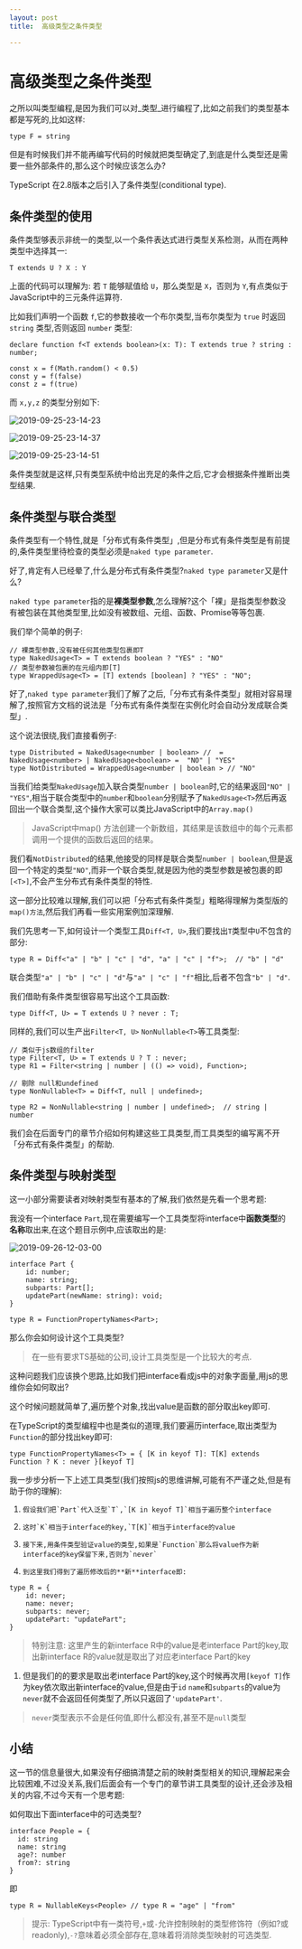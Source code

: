 ```yaml
---
layout: post
title:  高级类型之条件类型

---
```



# 高级类型之条件类型

之所以叫类型编程,是因为我们可以对\_类型\_进行编程了,比如之前我们的类型基本都是写死的,比如这样:

```
type F = string

```

但是有时候我们并不能再编写代码的时候就把类型确定了,到底是什么类型还是需要一些外部条件的,那么这个时候应该怎么办\?

TypeScript 在2.8版本之后引入了条件类型\(conditional type\).

## 条件类型的使用

条件类型够表示非统一的类型,以一个条件表达式进行类型关系检测，从而在两种类型中选择其一:

```
T extends U ? X : Y

```

上面的代码可以理解为: 若 `T` 能够赋值给 `U`，那么类型是 `X`，否则为 `Y`,有点类似于JavaScript中的三元条件运算符.

比如我们声明一个函数 `f`,它的参数接收一个布尔类型,当布尔类型为 `true` 时返回 `string` 类型,否则返回 `number` 类型:

```
declare function f<T extends boolean>(x: T): T extends true ? string : number;

const x = f(Math.random() < 0.5)
const y = f(false)
const z = f(true)

```

而 `x,y,z` 的类型分别如下:

![2019-09-25-23-14-23](https://user-gold-cdn.xitu.io/2019/10/11/16dbb142562f98dd?w=355&h=61&f=png&s=11489)

![2019-09-25-23-14-37](https://user-gold-cdn.xitu.io/2019/10/11/16dbb14257578f5b?w=295&h=68&f=png&s=8648)

![2019-09-25-23-14-51](https://user-gold-cdn.xitu.io/2019/10/11/16dbb142576db052?w=300&h=76&f=png&s=8381)

条件类型就是这样,只有类型系统中给出充足的条件之后,它才会根据条件推断出类型结果.

## 条件类型与联合类型

条件类型有一个特性,就是「分布式有条件类型」,但是分布式有条件类型是有前提的,条件类型里待检查的类型必须是`naked type parameter`.

好了,肯定有人已经晕了,什么是分布式有条件类型\?`naked type parameter`又是什么\?

`naked type parameter`指的是**裸类型参数**,怎么理解\?这个「裸」是指类型参数没有被包装在其他类型里,比如没有被数组、元组、函数、Promise等等包裹.

我们举个简单的例子:

```
// 裸类型参数,没有被任何其他类型包裹即T
type NakedUsage<T> = T extends boolean ? "YES" : "NO"
// 类型参数被包裹的在元组内即[T]
type WrappedUsage<T> = [T] extends [boolean] ? "YES" : "NO";

```

好了,`naked type parameter`我们了解了之后,「分布式有条件类型」就相对容易理解了,按照官方文档的说法是「分布式有条件类型在实例化时会自动分发成联合类型」.

这个说法很绕,我们直接看例子:

```
type Distributed = NakedUsage<number | boolean> //  = NakedUsage<number> | NakedUsage<boolean> =  "NO" | "YES"
type NotDistributed = WrappedUsage<number | boolean > // "NO"

```

当我们给类型`NakedUsage`加入联合类型`number | boolean`时,它的结果返回`"NO" | "YES"`,相当于联合类型中的`number`和`boolean`分别赋予了`NakedUsage<T>`然后再返回出一个联合类型,这个操作大家可以类比JavaScript中的`Array.map()`

> JavaScript中map\(\) 方法创建一个新数组，其结果是该数组中的每个元素都调用一个提供的函数后返回的结果。

我们看`NotDistributed`的结果,他接受的同样是联合类型`number | boolean`,但是返回一个特定的类型`"NO"`,而非一个联合类型,就是因为他的类型参数是被包裹的即`[<T>]`,不会产生分布式有条件类型的特性.

这一部分比较难以理解,我们可以把「分布式有条件类型」粗略得理解为类型版的`map()方法`,然后我们再看一些实用案例加深理解.

我们先思考一下,如何设计一个类型工具`Diff<T, U>`,我们要找出`T`类型中`U`不包含的部分:

```
type R = Diff<"a" | "b" | "c" | "d", "a" | "c" | "f">;  // "b" | "d"

```

联合类型`"a" | "b" | "c" | "d"`与`"a" | "c" | "f"`相比,后者不包含`"b" | "d"`.

我们借助有条件类型很容易写出这个工具函数:

```
type Diff<T, U> = T extends U ? never : T;

```

同样的,我们可以生产出`Filter<T, U>` `NonNullable<T>`等工具类型:

```
// 类似于js数组的filter
type Filter<T, U> = T extends U ? T : never;
type R1 = Filter<string | number | (() => void), Function>;

// 剔除 null和undefined
type NonNullable<T> = Diff<T, null | undefined>;

type R2 = NonNullable<string | number | undefined>;  // string | number

```

我们会在后面专门的章节介绍如何构建这些工具类型,而工具类型的编写离不开「分布式有条件类型」的帮助.

## 条件类型与映射类型

这一小部分需要读者对映射类型有基本的了解,我们依然是先看一个思考题:

我没有一个interface `Part`,现在需要编写一个工具类型将interface中**函数类型**的**名称**取出来,在这个题目示例中,应该取出的是:

![2019-09-26-12-03-00](https://user-gold-cdn.xitu.io/2019/10/11/16dbb1425771bb18?w=416&h=106&f=png&s=13355)

```
interface Part {
    id: number;
    name: string;
    subparts: Part[];
    updatePart(newName: string): void;
}

type R = FunctionPropertyNames<Part>;

```

那么你会如何设计这个工具类型\?

> 在一些有要求TS基础的公司,设计工具类型是一个比较大的考点.

这种问题我们应该换个思路,比如我们把interface看成js中的对象字面量,用js的思维你会如何取出\?

这个时候问题就简单了,遍历整个对象,找出value是函数的部分取出key即可.

在TypeScript的类型编程中也是类似的道理,我们要遍历interface,取出类型为`Function`的部分找出key即可:

```
type FunctionPropertyNames<T> = { [K in keyof T]: T[K] extends Function ? K : never }[keyof T]

```

我一步步分析一下上述工具类型\(我们按照js的思维讲解,可能有不严谨之处,但是有助于你的理解\):

 1.     假设我们把`Part`代入泛型`T`,`[K in keyof T]`相当于遍历整个interface
 2.     这时`K`相当于interface的key,`T[K]`相当于interface的value
 3.     接下来,用条件类型验证value的类型,如果是`Function`那么将value作为新interface的key保留下来,否则为`never`
 4.     到这里我们得到了遍历修改后的**新**interface即:

```
type R = {
    id: never;
    name: never;
    subparts: never;
    updatePart: "updatePart";
}

```

> 特别注意: 这里产生的新interface R中的value是老interface Part的key,取出新interface R的value就是取出了对应老interface Part的key

1.  但是我们的的要求是取出老interface Part的key,这个时候再次用`[keyof T]`作为key依次取出新interface的value,但是由于`id` `name`和`subparts`的value为`never`就不会返回任何类型了,所以只返回了`'updatePart'`.

> `never`类型表示不会是任何值,即什么都没有,甚至不是`null`类型

## 小结

这一节的信息量很大,如果没有仔细搞清楚之前的映射类型相关的知识,理解起来会比较困难,不过没关系,我们后面会有一个专门的章节讲工具类型的设计,还会涉及相关的内容,不过今天有一个思考题:

如何取出下面interface中的可选类型\?

```
interface People = {
  id: string
  name: string
  age?: number
  from?: string
}

```

即

```
type R = NullableKeys<People> // type R = "age" | "from"

```

> 提示: TypeScript中有一类符号,`+`或`-`允许控制映射的类型修饰符（例如\?或readonly\),`-?`意味着必须全部存在,意味着将消除类型映射的可选类型.